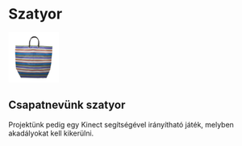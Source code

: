 <h1>Szatyor</h1>
<img src="bag.png" style="width: 100px" />
<h2>Csapatnevünk szatyor</h2>

<p>Projektünk pedig egy Kinect segítségével irányítható játék, melyben akadályokat kell kikerülni.</p>